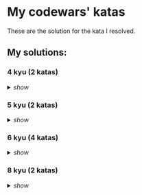 # My codewars' katas

These are the solution for the kata I resolved.

## My solutions:


### 4 kyu (2 katas)

<details>
  <summary>
    <i>show</i>
  </summary>

- Permutations [`.py`](src/python/4kyu/permutations.py)
- Recover a secret string from random triplets [`.py`](src/python/4kyu/recover_a_secret_string_from_random_triplets.py)

</details>

### 5 kyu (2 katas)

<details>
  <summary>
    <i>show</i>
  </summary>

- Esolang interpreters 2 [`.py`](src/python/5kyu/esolang_interpreters_2.py)
- Rgb to hex conversion [`.py`](src/python/5kyu/rgb_to_hex_conversion.py)

</details>

### 6 kyu (4 katas)

<details>
  <summary>
    <i>show</i>
  </summary>

- Convert string to camel case [`.py`](src/python/6kyu/convert_string_to_camel_case.py)
- Rna to protein translation [`.py`](src/python/6kyu/rna_to_protein_translation.py)
- Esolang interpreters 1 [`.py`](src/python/6kyu/esolang_interpreters_1.py)
- Make everyone happy [`.py`](src/python/6kyu/make_everyone_happy.py)

</details>

### 8 kyu (2 katas)

<details>
  <summary>
    <i>show</i>
  </summary>

- Dna to rna conversion [`.py`](src/python/8kyu/DNA_to_RNA_conversion.py)
- Grasshopper - check for factor [`.py`](src/python/8kyu/grasshopper_-_check_for_factor.py)

</details>
